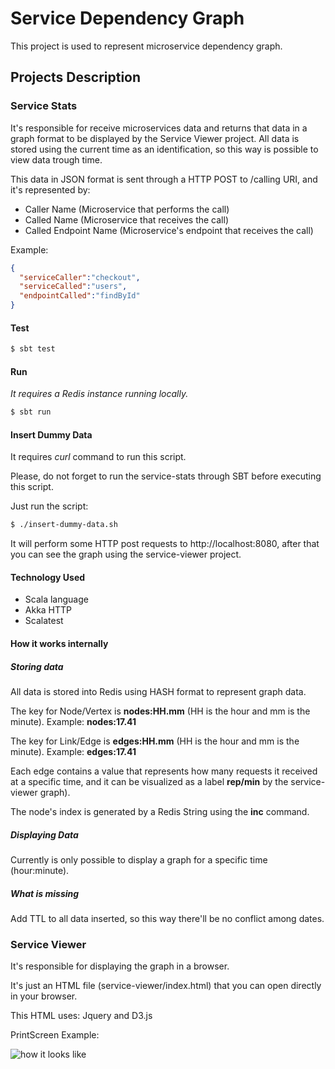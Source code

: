 Service Dependency Graph
====

This project is used to represent microservice dependency graph.


## Projects Description


### Service Stats


It's responsible for receive microservices data and returns that data in a graph format to be displayed by the Service Viewer project. All data is stored using the current time as an identification, so this way is possible to view data trough time.


This data in JSON format is sent through a HTTP POST to /calling URI, and it's represented by:

* Caller Name (Microservice that performs the call)
* Called Name (Microservice that receives the call)
* Called Endpoint Name (Microservice's endpoint that receives the call)


Example:

```json
{
  "serviceCaller":"checkout",
  "serviceCalled":"users",
  "endpointCalled":"findById"
}
```


#### Test

```sh
$ sbt test
```


#### Run

*It requires a Redis instance running locally.*


```sh
$ sbt run
```


#### Insert Dummy Data

It requires *curl* command to run this script.

Please, do not forget to run the service-stats through SBT before executing this script.


Just run the script:

```sh
$ ./insert-dummy-data.sh
```

It will perform some HTTP post requests to http://localhost:8080, after that you can see the graph using the service-viewer project.


#### Technology Used


* Scala language
* Akka HTTP
* Scalatest


#### How it works internally


##### Storing data


All data is stored into Redis using HASH format to represent graph data.

The key for Node/Vertex is **nodes:HH.mm** (HH is the hour and mm is the minute). Example: **nodes:17.41**

The key for Link/Edge is **edges:HH.mm** (HH is the hour and mm is the minute). Example: **edges:17.41**

Each edge contains a value that represents how many requests it received at a specific time,
and it can be visualized as a label **rep/min** by the service-viewer graph).

The node's index is generated by a Redis String using the **inc** command.


##### Displaying Data


Currently is only possible to display a graph for a specific time (hour:minute).


##### What is missing


Add TTL to all data inserted, so this way there'll be no conflict among dates.


### Service Viewer


It's responsible for displaying the graph in a browser.

It's just an HTML file (service-viewer/index.html) that you can open directly in your browser.

This HTML uses: Jquery and D3.js


PrintScreen Example:

![how it looks like](https://raw.githubusercontent.com/rlazoti/microservice-dependency-graph/master/service-viewer/screenshot.png)